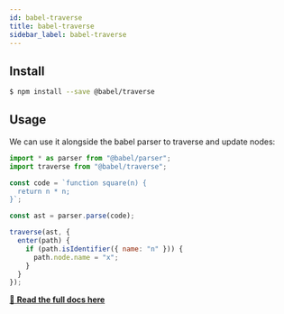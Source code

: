 ```yaml
---
id: babel-traverse
title: babel-traverse
sidebar_label: babel-traverse
---
```


## Install

```sh
$ npm install --save @babel/traverse
```

## Usage

We can use it alongside the babel parser to traverse and update nodes:

```js
import * as parser from "@babel/parser";
import traverse from "@babel/traverse";

const code = `function square(n) {
  return n * n;
}`;

const ast = parser.parse(code);

traverse(ast, {
  enter(path) {
    if (path.isIdentifier({ name: "n" })) {
      path.node.name = "x";
    }
  }
});
```
[:book: **Read the full docs here**](https://github.com/thejameskyle/babel-handbook/blob/master/translations/en/plugin-handbook.md#babel-traverse)

